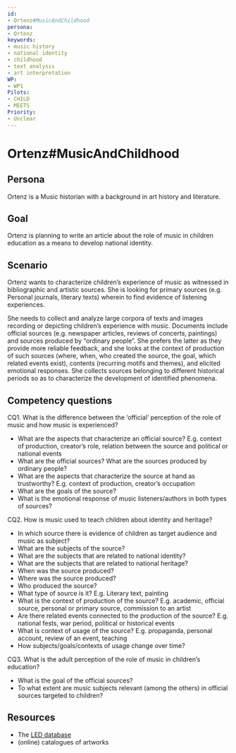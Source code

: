 ```yaml
---
id:
- Ortenz#MusicAndChildhood
persona:
- Ortenz
keywords:
- music history
- national identity
- childhood
- text analysis
- art interpretation
WP:
- WP1
Pilots:
- CHILD
- MEETS
Priority:
- Unclear
---
```

# Ortenz#MusicAndChildhood

## Persona

Ortenz is a Music historian with a background in art history and literature.

## Goal

Ortenz is planning to write an article about the role of music in children education as a means to develop national identity.  

## Scenario  

Ortenz wants to characterize children’s experience of music as witnessed in bibliographic and artistic sources. She is looking for primary sources (e.g. Personal journals, literary texts) wherein to find evidence of listening experiences.

She needs to collect and analyze large corpora of texts and images recording or depicting children’s experience with music. Documents include official sources (e.g. newspaper articles, reviews of concerts, paintings) and sources produced by “ordinary people”. She prefers the latter as they provide more reliable feedback, and she looks at the context of production of such sources (where, when, who created the source, the goal, which related events exist), contents (recurring motifs and themes), and elicited emotional responses. She collects sources belonging to different historical periods so as to characterize the development of identified phenomena.  

## Competency questions

CQ1. What is the difference between the ‘official’ perception of the role of music and how music is experienced?

 * What are the aspects that characterize an official source? E.g. context of production, creator’s role, relation between the source and political or national events
 * What are the official sources? What are the sources produced by ordinary people?
 * What are the aspects that characterize the source at hand as trustworthy? E.g. context of production, creator’s occupation
 * What are the goals of the source?
 * What is the emotional response of music listeners/authors in both types of sources?

CQ2. How is music used to teach children about identity and heritage?

 * In which source there is evidence of children as target audience and music as subject?  
 * What are the subjects of the source?  
 * What are the subjects that are related to national identity?
 * What are the subjects that are related to national heritage?
 * When was the source produced?
 * Where was the source produced?
 * Who produced the source?
 * What type of source is it? E.g. Literary text, painting
 * What is the context of production of the source? E.g. academic, official source, personal or primary source, commission to an artist
 * Are there related events connected to the production of the source? E.g. national fests, war period, political or historical events
 * What is context of usage of the source? E.g. propaganda, personal account, review of an event, teaching
 * How subjects/goals/contexts of usage change over time?   

CQ3. What is the adult perception of the role of music in children’s education?

 * What is the goal of the official sources?
 * To what extent are music subjects relevant (among the others) in official sources targeted to children?


## Resources

 * The [LED database](http://www.listeningexperience.org/)
 * (online) catalogues of artworks
